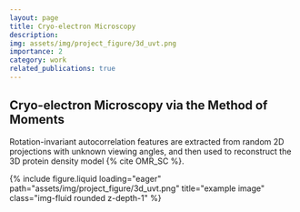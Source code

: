 ```yaml
---
layout: page
title: Cryo-electron Microscopy
description: 
img: assets/img/project_figure/3d_uvt.png
importance: 2
category: work
related_publications: true
---
```


## Cryo-electron Microscopy via the Method of Moments

Rotation-invariant autocorrelation features are extracted from random 2D projections with unknown viewing angles, and then used to reconstruct the 3D protein density model {% cite OMR_SC %}.

<div class="row">
    <div class="col-sm-6 mt-3 mt-md-0">
        {% include figure.liquid loading="eager" path="assets/img/project_figure/3d_uvt.png" title="example image" class="img-fluid rounded z-depth-1" %}
    </div>
</div>
<div class="caption">
    
</div>
